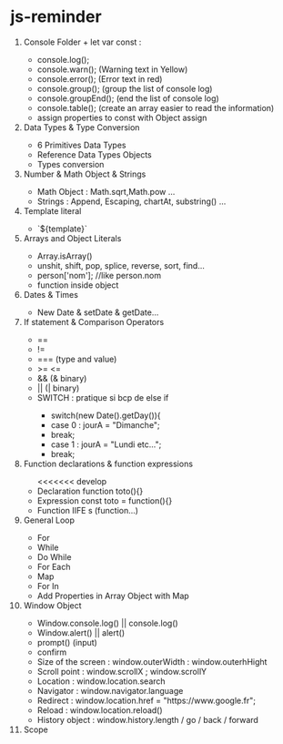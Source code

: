 # js-reminder
<ol>
  <li>Console Folder + let var const : </li>
  <ul>
    <li>console.log(); <br/></li>
    <li>console.warn(); (Warning text in Yellow) <br/></li>
    <li>console.error(); (Error text in red) <br/></li>
    <li>console.group(); (group the list of console log) <br/></li>
    <li>console.groupEnd(); (end the list of console log) <br/></li>
    <li>console.table(); (create an array easier to read the information) <br/></li>
    <li>assign properties to const with Object assign</li>
  </ul>
  <li>Data Types & Type Conversion</li>
    <ul>
      <li>6 Primitives Data Types  <br/></li>
      <li>Reference Data Types Objects <br/></li>
      <li>Types conversion <br/></li>
    </ul>
  <li>Number & Math Object & Strings</li>
    <ul>
      <li>Math Object : Math.sqrt,Math.pow ...<br/></li>
      <li>Strings : Append, Escaping, chartAt, substring() ...<br/></li>
    </ul>
  <li>Template literal</li>
    <ul>
      <li> `${template}`<br/></li>
    </ul>
   <li>Arrays and Object Literals</li>
    <ul>
      <li>Array.isArray()<br/></li>
      <li>unshit, shift, pop, splice, reverse, sort, find...<br/></li>
      <li>person['nom']; //like person.nom<br/></li>
      <li>function inside object<br/></li>
    </ul>
    <li>Dates & Times</li>
    <ul>
      <li>New Date & setDate & getDate...<br/></li>
    </ul>
    <li>If statement & Comparison Operators</li>
    <ul>
      <li> == <br/></li>
      <li> != <br/></li>
      <li> === (type and value) <br/></li>
      <li>>= <= <br/></li>
      <li>&& (& binary)<br/></li>
      <li>||  (| binary)<br/></li>
      <li> SWITCH : pratique si bcp de else if <br/></li>
        <ul>
          <li>switch(new Date().getDay()){</li>
          <li>case 0 : jourA = "Dimanche";</li>
          <li> break;</li>
          <li>case 1 : jourA = "Lundi etc...";</li>
          <li> break;</li>
        </ul>
      </ul>
      <li>Function declarations & function expressions</li>
        <ul>
<<<<<<< develop
          <li>Declaration function toto(){}</li>
          <li>Expression const toto = function(){}</li>
          <li>Function IIFE s (function...)</li>
        </ul>
      <li>General Loop</li>
        <ul>
          <li>For</li>
          <li>While</li>
          <li>Do While</li>
          <li>For Each</li>
          <li>Map</li>
          <li>For In</li>
          <li>Add Properties in Array Object with Map</li>
        </ul>
      <li>Window Object</li>
        <ul>
          <li>Window.console.log() || console.log()</li>
          <li>Window.alert() || alert()</li>
          <li>prompt() (input)</li>
          <li>confirm</li>
          <li> Size of the screen : window.outerWidth : window.outerhHight</li>
          <li>Scroll point : window.scrollX ; window.scrollY</li>
          <li>Location : window.location.search</li>
          <li>Navigator : window.navigator.language</li>
          <li>Redirect : window.location.href = "https://www.google.fr";</li>
          <li>Reload : window.location.reload()</li>
          <li>History object : window.history.length / go / back / forward</li>
        </ul>
         <li>Scope</li>
    </ul>
</ol>
